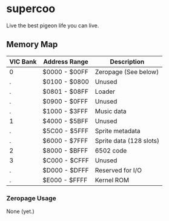 # supercoo

Live the best pigeon life you can live.

## Memory Map

VIC Bank | Address Range | Description
---------|---------------|------------
0        | $0000 - $00FF | Zeropage (See below)
.        | $0100 - $0800 | Unused
.        | $0801 - $08FF | Loader
.        | $0900 - $0FFF | Unused
.        | $1000 - $3FFF | Music data
1        | $4000 - $5BFF | Unused
.        | $5C00 - $5FFF | Sprite metadata
.        | $6000 - $7FFF | Sprite data (128 slots)
2        | $8000 - $BFFF | 6502 code
3        | $C000 - $CFFF | Unused
.        | $D000 - $DFFF | Reserved for I/O
.        | $E000 - $FFFF | Kernel ROM

### Zeropage Usage

None (yet.)
